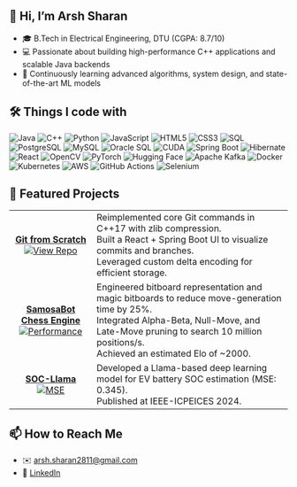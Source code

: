 <!-- About Me -->
## 👋 Hi, I’m Arsh Sharan  
- 🎓 B.Tech in Electrical Engineering, DTU (CGPA: 8.7/10)  
- 💻 Passionate about building high-performance C++ applications and scalable Java backends  
- 🌱 Continuously learning advanced algorithms, system design, and state-of-the-art ML models  

<!-- Things I code with -->
## 🛠 Things I code with  

<p>
  <img src="https://img.shields.io/badge/-Java-05122A?style=flat&logo=java" alt="Java"/> <img src="https://img.shields.io/badge/-C%2B%2B-05122A?style=flat&logo=c%2B%2B" alt="C++"/> <img src="https://img.shields.io/badge/-Python-05122A?style=flat&logo=python" alt="Python"/>  <img src="https://img.shields.io/badge/-JavaScript-05122A?style=flat&logo=javascript" alt="JavaScript"/> <img src="https://img.shields.io/badge/-HTML5-E34F26?style=flat&logo=html5" alt="HTML5"/> <img src="https://img.shields.io/badge/-CSS3-1572B6?style=flat&logo=css3" alt="CSS3"/> <img src="https://img.shields.io/badge/-SQL-4479A1?style=flat&logo=mysql" alt="SQL"/> <img src="https://img.shields.io/badge/-PostgreSQL-05122A?style=flat&logo=postgresql" alt="PostgreSQL"/> <img src="https://img.shields.io/badge/-MySQL-4479A1?style=flat&logo=mysql" alt="MySQL"/> <img src="https://img.shields.io/badge/-Oracle_SQL-000000?style=flat&logo=oracle" alt="Oracle SQL"/> <img src="https://img.shields.io/badge/-CUDA-05122A?style=flat&logo=nvidia" alt="CUDA"/> <img src="https://img.shields.io/badge/-Spring%20Boot-6DB33F?style=flat&logo=springboot" alt="Spring Boot"/> <img src="https://img.shields.io/badge/-Hibernate-05122A?style=flat&logo=hibernate" alt="Hibernate"/> <img src="https://img.shields.io/badge/-React-05122A?style=flat&logo=react" alt="React"/> <img src="https://img.shields.io/badge/-OpenCV-5C3EE8?style=flat&logo=opencv" alt="OpenCV"/> <img src="https://img.shields.io/badge/-PyTorch-EE4C2C?style=flat&logo=pytorch" alt="PyTorch"/> <img src="https://img.shields.io/badge/-Hugging%20Face-FF6C37?style=flat&logo=huggingface" alt="Hugging Face"/> <img src="https://img.shields.io/badge/-Apache%20Kafka-231F20?style=flat&logo=apachekafka" alt="Apache Kafka"/> <img src="https://img.shields.io/badge/-Docker-2496ED?style=flat&logo=docker" alt="Docker"/> <!-- Docker containers :contentReference[oaicite:18]{index=18} -->
<img src="https://img.shields.io/badge/-Kubernetes-326CE5?style=flat&logo=kubernetes" alt="Kubernetes"/> <img src="https://img.shields.io/badge/-AWS-232F3E?style=flat&logo=amazonaws" alt="AWS"/> <img src="https://img.shields.io/badge/-GitHub%20Actions-2088FF?style=flat&logo=githubactions" alt="GitHub Actions"/> <img src="https://img.shields.io/badge/-Selenium-43B02A?style=flat&logo=selenium" alt="Selenium"/> <!-- 

</p>

<!-- Featured Projects -->
## 🚀 Featured Projects  
<table>
  <tr>
    <td align="center">
      <a href="https://github.com/Arsh-2811/git-from-scratch">
        <strong>Git from Scratch</strong><br/>
        <img src="https://img.shields.io/badge/README-View-blue" alt="View Repo"/>
      </a>
    </td>
    <td>
      Reimplemented core Git commands in C++17 with zlib compression.<br/>
      Built a React + Spring Boot UI to visualize commits and branches.<br/>
      Leveraged custom delta encoding for efficient storage.
    </td>
  </tr>
  <tr>
    <td align="center">
      <a href="https://github.com/Arsh-2811/samosabot-chess-engine">
        <strong>SamosaBot Chess Engine</strong><br/>
        <img src="https://img.shields.io/badge/Perf-500k%20moves/s-blue" alt="Performance"/>
      </a>
    </td>
    <td>
      Engineered bitboard representation and magic bitboards to reduce move-generation time by 25%.<br/>
      Integrated Alpha-Beta, Null-Move, and Late-Move pruning to search 10 million positions/s.<br/>
      Achieved an estimated Elo of ~2000.
    </td>
  </tr>
  <tr>
    <td align="center">
      <a href="https://github.com/Arsh-2811/soc-llama">
        <strong>SOC-Llama</strong><br/>
        <img src="https://img.shields.io/badge/MSE-0.345-green" alt="MSE"/>
      </a>
    </td>
    <td>
      Developed a Llama-based deep learning model for EV battery SOC estimation (MSE: 0.345).<br/>
      Published at IEEE-ICPEICES 2024.
    </td>
  </tr>
</table>

<!-- Contact -->

## 📫 How to Reach Me

* ✉️ [arsh.sharan2811@gmail.com](mailto:arsh.sharan2811@gmail.com)
* 🔗 [LinkedIn](https://linkedin.com/in/arsh-sharan)
